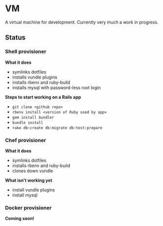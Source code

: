 # VM

A virtual machine for development.
Currently very much a work in progress.

## Status

### Shell provisioner
**What it does**
- symlinks dotfiles
- installs vundle plugins
- installs rbenv and ruby-build
- installs mysql with password-less root login

**Steps to start working on a Rails app**
- `git clone <github repo>`
- `rbenv install <version of Ruby used by app>`
- `gem install bundler`
- `bundle install`
- `rake db:create db:migrate db:test:prepare`

### Chef provisioner
**What it does**
- symlinks dotfiles
- installs rbenv and ruby-build
- clones down vundle

**What isn't working yet**
- install vundle plugins
- install mysql

### Docker provisioner
**Coming soon!**
